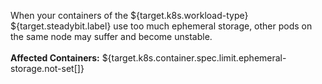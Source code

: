 When your containers of the ${target.k8s.workload-type} ${target.steadybit.label} use too much ephemeral storage, other pods on the same node may suffer and become unstable.
<br/>
<br/>
**Affected Containers:** ${target.k8s.container.spec.limit.ephemeral-storage.not-set[]}
